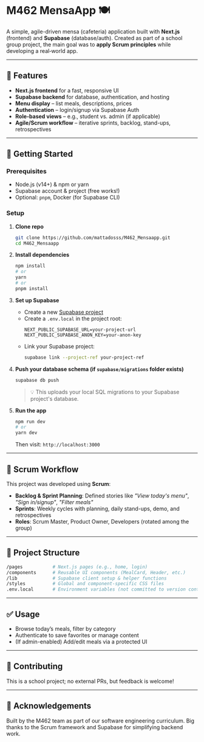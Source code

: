 # M462 MensaApp 🍽️

A simple, agile-driven mensa (cafeteria) application built with **Next.js** (frontend) and **Supabase** (database/auth). Created as part of a school group project, the main goal was to **apply Scrum principles** while developing a real‑world app.

---

## 🧩 Features

- **Next.js frontend** for a fast, responsive UI  
- **Supabase backend** for database, authentication, and hosting  
- **Menu display** – list meals, descriptions, prices  
- **Authentication** – login/signup via Supabase Auth  
- **Role-based views** – e.g., student vs. admin (if applicable)  
- **Agile/Scrum workflow** – iterative sprints, backlog, stand-ups, retrospectives

---

## 🚀 Getting Started

### Prerequisites

- Node.js (v14+) & npm or yarn  
- Supabase account & project (free works!)  
- Optional: `pnpm`, Docker (for Supabase CLI)

### Setup

1. **Clone repo**
    ```bash
    git clone https://github.com/mattadosss/M462_Mensaapp.git
    cd M462_Mensaapp
    ```

2. **Install dependencies**
    ```bash
    npm install
    # or
    yarn
    # or
    pnpm install
    ```

3. **Set up Supabase**

   - Create a new [Supabase project](https://supabase.com/)
   - Create a `.env.local` in the project root:
     ```env
     NEXT_PUBLIC_SUPABASE_URL=your-project-url
     NEXT_PUBLIC_SUPABASE_ANON_KEY=your-anon-key
     ```
   - Link your Supabase project:
     ```bash
     supabase link --project-ref your-project-ref
     ```

4. **Push your database schema (if `supabase/migrations` folder exists)**
    ```bash
    supabase db push
    ```

    > 💡 This uploads your local SQL migrations to your Supabase project's database.

5. **Run the app**
    ```bash
    npm run dev
    # or
    yarn dev
    ```
    Then visit: `http://localhost:3000`

---

## 🧠 Scrum Workflow

This project was developed using **Scrum**:

- **Backlog & Sprint Planning**: Defined stories like *"View today's menu"*, *"Sign in/signup"*, *"Filter meals"*  
- **Sprints**: Weekly cycles with planning, daily stand-ups, demo, and retrospectives  
- **Roles**: Scrum Master, Product Owner, Developers (rotated among the group)

---

## 📁 Project Structure

```bash
/pages           # Next.js pages (e.g., home, login)
/components      # Reusable UI components (MealCard, Header, etc.)
/lib             # Supabase client setup & helper functions
/styles          # Global and component-specific CSS files
.env.local       # Environment variables (not committed to version control)
```


---

## ✅ Usage

- Browse today’s meals, filter by category  
- Authenticate to save favorites or manage content  
- (If admin-enabled) Add/edit meals via a protected UI  

---

## 👥 Contributing

This is a school project; no external PRs, but feedback is welcome!

---


## 🙌 Acknowledgements

Built by the M462 team as part of our software engineering curriculum. Big thanks to the Scrum framework and Supabase for simplifying backend work.
